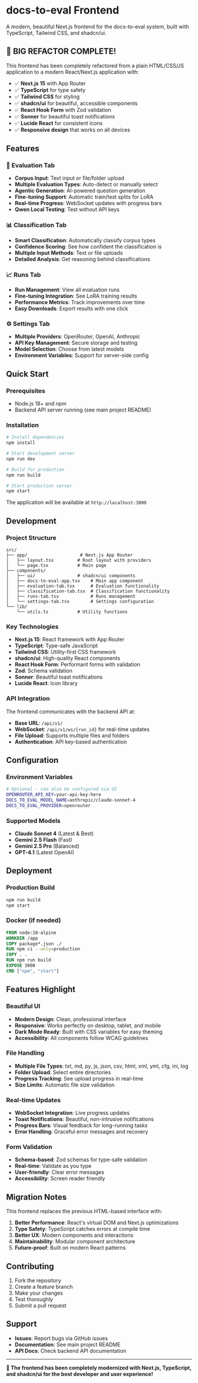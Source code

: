 # docs-to-eval Frontend

A modern, beautiful Next.js frontend for the docs-to-eval system, built with TypeScript, Tailwind CSS, and shadcn/ui.

## 🎉 BIG REFACTOR COMPLETE!

This frontend has been completely refactored from a plain HTML/CSS/JS application to a modern React/Next.js application with:

- ✅ **Next.js 15** with App Router
- ✅ **TypeScript** for type safety
- ✅ **Tailwind CSS** for styling
- ✅ **shadcn/ui** for beautiful, accessible components
- ✅ **React Hook Form** with Zod validation
- ✅ **Sonner** for beautiful toast notifications
- ✅ **Lucide React** for consistent icons
- ✅ **Responsive design** that works on all devices

## Features

### 🔬 Evaluation Tab
- **Corpus Input**: Text input or file/folder upload
- **Multiple Evaluation Types**: Auto-detect or manually select
- **Agentic Generation**: AI-powered question generation
- **Fine-tuning Support**: Automatic train/test splits for LoRA
- **Real-time Progress**: WebSocket updates with progress bars
- **Qwen Local Testing**: Test without API keys

### 📊 Classification Tab  
- **Smart Classification**: Automatically classify corpus types
- **Confidence Scoring**: See how confident the classification is
- **Multiple Input Methods**: Text or file uploads
- **Detailed Analysis**: Get reasoning behind classifications

### 📈 Runs Tab
- **Run Management**: View all evaluation runs
- **Fine-tuning Integration**: See LoRA training results
- **Performance Metrics**: Track improvements over time
- **Easy Downloads**: Export results with one click

### ⚙️ Settings Tab
- **Multiple Providers**: OpenRouter, OpenAI, Anthropic
- **API Key Management**: Secure storage and testing
- **Model Selection**: Choose from latest models
- **Environment Variables**: Support for server-side config

## Quick Start

### Prerequisites
- Node.js 18+ and npm
- Backend API server running (see main project README)

### Installation

```bash
# Install dependencies
npm install

# Start development server
npm run dev

# Build for production
npm run build

# Start production server
npm start
```

The application will be available at `http://localhost:3000`

## Development

### Project Structure

```
src/
├── app/                    # Next.js App Router
│   ├── layout.tsx         # Root layout with providers
│   └── page.tsx           # Main page
├── components/
│   ├── ui/                # shadcn/ui components
│   ├── docs-to-eval-app.tsx    # Main app component
│   ├── evaluation-tab.tsx      # Evaluation functionality
│   ├── classification-tab.tsx  # Classification functionality
│   ├── runs-tab.tsx            # Runs management
│   └── settings-tab.tsx        # Settings configuration
└── lib/
    └── utils.ts           # Utility functions
```

### Key Technologies

- **Next.js 15**: React framework with App Router
- **TypeScript**: Type-safe JavaScript
- **Tailwind CSS**: Utility-first CSS framework  
- **shadcn/ui**: High-quality React components
- **React Hook Form**: Performant forms with validation
- **Zod**: Schema validation
- **Sonner**: Beautiful toast notifications
- **Lucide React**: Icon library

### API Integration

The frontend communicates with the backend API at:
- **Base URL**: `/api/v1/`
- **WebSocket**: `/api/v1/ws/{run_id}` for real-time updates
- **File Upload**: Supports multiple files and folders
- **Authentication**: API key-based authentication

## Configuration

### Environment Variables

```bash
# Optional - can also be configured via UI
OPENROUTER_API_KEY=your-api-key-here
DOCS_TO_EVAL_MODEL_NAME=anthropic/claude-sonnet-4
DOCS_TO_EVAL_PROVIDER=openrouter
```

### Supported Models

- **Claude Sonnet 4** (Latest & Best)
- **Gemini 2.5 Flash** (Fast)
- **Gemini 2.5 Pro** (Balanced)
- **GPT-4.1** (Latest OpenAI)

## Deployment

### Production Build

```bash
npm run build
npm start
```

### Docker (if needed)

```dockerfile
FROM node:18-alpine
WORKDIR /app
COPY package*.json ./
RUN npm ci --only=production
COPY . .
RUN npm run build
EXPOSE 3000
CMD ["npm", "start"]
```

## Features Highlight

### Beautiful UI
- **Modern Design**: Clean, professional interface
- **Responsive**: Works perfectly on desktop, tablet, and mobile
- **Dark Mode Ready**: Built with CSS variables for easy theming
- **Accessibility**: All components follow WCAG guidelines

### File Handling
- **Multiple File Types**: txt, md, py, js, json, csv, html, xml, yml, cfg, ini, log
- **Folder Upload**: Select entire directories
- **Progress Tracking**: See upload progress in real-time
- **Size Limits**: Automatic file size validation

### Real-time Updates
- **WebSocket Integration**: Live progress updates
- **Toast Notifications**: Beautiful, non-intrusive notifications
- **Progress Bars**: Visual feedback for long-running tasks
- **Error Handling**: Graceful error messages and recovery

### Form Validation
- **Schema-based**: Zod schemas for type-safe validation
- **Real-time**: Validate as you type
- **User-friendly**: Clear error messages
- **Accessibility**: Screen reader friendly

## Migration Notes

This frontend replaces the previous HTML-based interface with:

1. **Better Performance**: React's virtual DOM and Next.js optimizations
2. **Type Safety**: TypeScript catches errors at compile time
3. **Better UX**: Modern components and interactions
4. **Maintainability**: Modular component architecture
5. **Future-proof**: Built on modern React patterns

## Contributing

1. Fork the repository
2. Create a feature branch
3. Make your changes
4. Test thoroughly
5. Submit a pull request

## Support

- **Issues**: Report bugs via GitHub issues
- **Documentation**: See main project README
- **API Docs**: Check backend API documentation

---

**🚀 The frontend has been completely modernized with Next.js, TypeScript, and shadcn/ui for the best developer and user experience!**